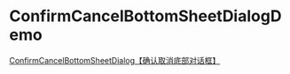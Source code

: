 # ConfirmCancelBottomSheetDialogDemo
[ConfirmCancelBottomSheetDialog【确认取消底部对话框】](https://www.cnblogs.com/whycxb/p/9151685.html)
